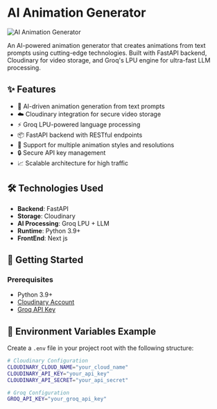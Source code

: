 # AI Animation Generator



![AI Animation Generator](https://raw.githubusercontent.com/ashish07-07/AI-Harkirat/Screenshot_2025-05-08_030958.png)

An AI-powered animation generator that creates animations from text prompts using cutting-edge technologies. Built with FastAPI backend, Cloudinary for video storage, and Groq's LPU engine for ultra-fast LLM processing.

## ✨ Features

- 🚀 AI-driven animation generation from text prompts
- ☁️ Cloudinary integration for secure video storage
- ⚡ Groq LPU-powered language processing
- 📦 FastAPI backend with RESTful endpoints
- 🎥 Support for multiple animation styles and resolutions
- 🔒 Secure API key management
- 📈 Scalable architecture for high traffic

## 🛠️ Technologies Used

- **Backend**: FastAPI
- **Storage**: Cloudinary
- **AI Processing**: Groq LPU + LLM
- **Runtime**: Python 3.9+
- **FrontEnd**: Next js


## 🚀 Getting Started

### Prerequisites

- Python 3.9+
- [Cloudinary Account](https://cloudinary.com)
- [Groq API Key](https://console.groq.com)

## 🔧 Environment Variables Example

Create a `.env` file in your project root with the following structure:

```bash
# Cloudinary Configuration
CLOUDINARY_CLOUD_NAME="your_cloud_name"  
CLOUDINARY_API_KEY="your_api_key"       
CLOUDINARY_API_SECRET="your_api_secret"

# Groq Configuration
GROQ_API_KEY="your_groq_api_key"      

